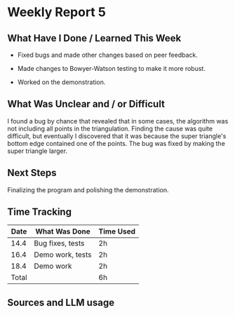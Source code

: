 # Weekly Report 5

## What Have I Done / Learned This Week

- Fixed bugs and made other changes based on peer feedback.

- Made changes to Bowyer-Watson testing to make it more robust.

- Worked on the demonstration.

## What Was Unclear and / or Difficult

I found a bug by chance that revealed that in some cases, the algorithm was not including all points in the triangulation. Finding the cause was quite difficult, but eventually I discovered that it was because the super triangle's bottom edge contained one of the points. The bug was fixed by making the super triangle larger.

## Next Steps

Finalizing the program and polishing the demonstration.

## Time Tracking

| Date | What Was Done | Time Used |
|------|---------------|-----------|
| 14.4 | Bug fixes, tests | 2h |
| 16.4 | Demo work, tests | 2h |
| 18.4 | Demo work | 2h |
| Total | | 6h |

## Sources and LLM usage

